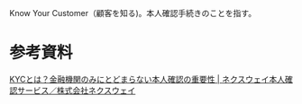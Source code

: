 Know Your Customer（顧客を知る)。本人確認手続きのことを指す。

# 参考資料
[KYCとは？金融機関のみにとどまらない本人確認の重要性 | ネクスウェイ本人確認サービス／株式会社ネクスウェイ](https://ekyc.nexway.co.jp/blog/20)
